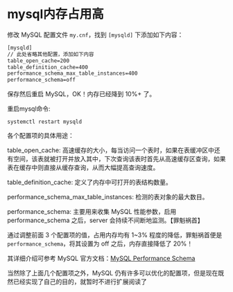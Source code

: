 # mysql内存占用高



<!--more-->

修改 MySQL 配置文件  `my.cnf`，找到  `[mysqld]`  下添加如下内容：
```txt
[mysqld]  
// 此处省略其他配置，添加如下内容  
table_open_cache=200  
table_definition_cache=400  
performance_schema_max_table_instances=400  
performance_schema=off
```
保存然后重启 MySQL，OK！内存已经降到 10%+ 了。

重启mysql命令:
```liunx
systemctl restart mysqld
```
各个配置项的具体用途：

table_open_cache:
	高速缓存的大小，每当访问一个表时，如果在表缓冲区中还有空间，该表就被打开并放入其中，下次查询该表时首先从高速缓存区查询，如果表在缓存中则直接从缓存查询，从而大幅提高查询速度。

table_definition_cache:
	定义了内存中可打开的表结构数量。

performance_schema_max_table_instances:
	检测的表对象的最大数目。

performance_schema:
主要用来收集 MySQL 性能参数，启用 performance_schema 之后，server 会持续不间断地监测。【罪魁祸首】

通过调整前面 3 个配置项的值，占用内存均有 1~3% 程度的降低，罪魁祸首便是  `performance_schema`，将其设置为 off 之后，内存直接降低了 20%！

其详细介绍可参考 MySQL 官方文档：[MySQL Performance Schema](https://dev.mysql.com/doc/refman/5.6/en/performance-schema.html)

当然除了上面几个配置项之外，MySQL 仍有许多可以优化的配置项，但是现在既然已经实现了自己的目的，就暂时不进行扩展阅读了
